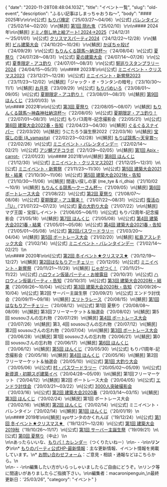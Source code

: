 {
  "date": "2020-11-28T08:48:04.103Z",
  "title": "イベント一覧",
  "slug": "old-event",
  "description": "ふるい記事はしまっちゃおうね～",
  "body": "#### 2025年\r\n\r\n[公式] [もりパ検定](https://morino.party/news/74a8d8a7c96943ca98cc0fc8d5f0decf)（'25/03/27～04/06）\n[公式] [バレンタイン](https://morino.party/news/74a8d8a7c96943ca98cc0fc8d5f0decf)（'25/02/14～02/20）\r\n[鯖民] [第1回 隠れ鬼](https://morino.party/news/74a8d8a7c96943ca98cc0fc8d5f0decf)（'25/02/10）\r\n\n#### 2024年\n\n[鯖民] [ドミノ倒し地上絵アート! 2024→2025](https://morino.party/news/74a8d8a7c96943ca98cc0fc8d5f0decf)（'24/12/31～'25/01/01）\n[公式] [クリスマスパーティ2024](https://morino.party/news/05e79fbba541480a8d7a1e137efdd4cb)（'24/12/22～12/28）\r\n[鯖民] [ビル建築大会](https://discord.com/channels/576354001696718859/927440867134939146/1294156117747957804)（'24/10/20～10/26）\r\n[鯖民] [かぼちゃ投げ](https://discord.com/channels/576354001696718859/927440867134939146/1168343711780978769)（'24/09/29）\r\n[公式] [もりんくる競馬～納涼杯～](https://wiki.morino.party/keiba)（'24/08/04）\n[公式] [夏祭り](https://morino.party/news/33c0a53f44d04ea29e17bfa003be3ee7)（'24/07/28～08/31）\n[公式] [夏の建築大会](https://morino.party/news/1ad717031a1e42468cc2721ea51e66eb)（'24/07/14～07/26）\r\n[公式] [夏季限定・アユ釣り](https://morino.party/news/c38c6e97983346359d74db8445ec36f4)（'24/07/01～08/31）\r\n[公式] [駅巡りスタンプラリー2024](https://morino.party/news/dfce380a34234525a7a41fcbceefa291)（'24/04/15～05/31）\n\n#### 2023年\n\n\\[公式] [ミニイベント・クリスマス2023](https://wiki.morino.party/minievent-1)（'23/12/21～12/28）\n\\[公式] [ミニイベント・新嘗祭2023](https://morino.party/news/cf437cb885384766b9e23fe9da66638f)（'23/11/23～12/02）\n\\[鯖民]「ジャック・オ・ランタンの暗号」（'23/10/30～11/1）\n\\[鯖民] [お月見](https://discord.com/channels/576354001696718859/927440867134939146/1157075112244289627)（'23/09/29）\n\\[公式] [もりパめいろ](https://wiki.morino.party/minievent-1)（'23/08/01～09/05）\n\\[公式] [夏期限定・アユ釣り！](https://wiki.morino.party/minievent-1)（'23/08/01～08/31）\n\\[鯖民] [第9回 ほんくじ](https://wiki.morino.party/hinomal-honkuji-1)（'23/01/03）\n</br>\n\n#### 2022年\n\n\\[公式] [第3回 夏祭り](https://wiki.morino.party/summerfes-2022)（'22/08/05～08/07）\n\\[鯖民] [もりんくる競馬～神森神社納涼杯～](https://wiki.morino.party/keiba)（'22/08/05）\n\\[公式] [夏期限定・アユ釣り！](https://wiki.morino.party/minievent-1)（'22/07/01～08/31）\n\\[公式] もりパ3周年-記念撮影会（'22/05/21）\n\\[公式] [第6回 建築大会2022春・告知](https://morino.party/news/849764ee5fa6490e840f64af3ad01bd1)（'22/04/23～04/30）\n\\[鯖民] [ぐるぐるスナイパー](https://wiki.morino.party/minievent-1)（'22/03/20）\n\\[鯖民] うにたろう誕生祭2022（'22/03/16）\n\\[鯖民] [宝探しの街 (A_yamasita)](https://discord.com/channels/576354001696718859/927440867134939146/945781618633760848)（'22/02/23～02/28）\n\\[鯖民] [もりぱ競馬～天皇賞～](https://wiki.morino.party/keiba)（'22/02/26）\n\\[公式] [ミニイベント・バレンタインデー](https://wiki.morino.party/minievent-1)（'22/02/14～02/21）\n\\[公式] [アジ鯖プチコラボ](https://wiki.morino.party/minievent-1)（'22/1/29～02/05）\n\\[鯖民] [第1回 Apix -carrot-](https://wiki.morino.party/hinomal/#コロシアム)（'22/01/23）\n\n#### 2021年\n\n\\[鯖民] [第8回 ほんくじ](https://wiki.morino.party/hinomal-honkuji-1)（'21/12/30）\n\\[公式] [ミニイベント・クリスマス2021](https://wiki.morino.party/minievent-1)（'21/12/25～12/31）\n\\[公式] [ミニイベント・新嘗祭](https://wiki.morino.party/minievent-1)（'21/11/23～11/30）\n\\[公式] [第5回 建築大会2021秋・結果](https://morino.party/news/buildevent2021-10-result)（'21/10/30～11/06）\n\\[公式] [第5回 建築大会2021秋・告知](https://morino.party/news/buildevent2021-10)（'21/10/30～11/06）\n\\[鯖民] 間違い探しの家 (me_tye & ri_dhia)（'21/10/02～10/9）\n\\[鯖民] [もりんくる競馬～クーさん杯～](https://wiki.morino.party/keiba)（'21/09/05）\n\\[鯖民] [第6回 ボートレース大会](https://wiki.morino.party/barenjagajaga3/)（'21/08/22）\n\\[公式] [第2回 夏祭り](https://morino.party/news/summerfes-2021)（'21/08/07～08/08）\n\\[公式] [夏期限定・アユ襲来！](https://wiki.morino.party/minievent-1/)（'21/07/22～08/31）\n\\[公式] [復活の「U」](https://wiki.morino.party/minievent-1/)（'21/07/22～07/23）\n\\[公式] [夏の大釣り大会](https://wiki.morino.party/minievent-1/)（'21/07/22）\n\n\\[鯖民] マグ王国・宝探しイベント（'21/06/05～06/11）\n\\[公式] もりパ2周年-記念撮影会（'21/05/18）\n\\[鯖民] [第7回 ほんくじ](https://wiki.morino.party/hinomal-honkuji-1)（'21/05/08）\n\\[公式] [第4回 建築大会2021春・結果](https://morino.party/news/buildevent202105-result)（'21/05/01～05/08）\n\\[公式] [第4回 建築大会2021春・告知](https://morino.party/news/buildevent2021-05)（'21/05/01～05/08）\n\\[公式] [第2回パスワードラリー](https://wiki.morino.party/passwordrally2)（'21/03/20～04/04）\n\\[鯖民] [第5回 ボートレース大会](https://wiki.morino.party/barenjagajaga2)（'21/02/20）\n\\[鯖民] [紅島アスレチック大会](https://wiki.morino.party/minievent-1)（'21/02/14）\n\\[公式] [ミニイベント・バレンタインデー](https://wiki.morino.party/minievent-1)（'21/02/14～02/21）\\\n</br>\n\n#### 2020年\n\n\\[公式] [第2回 冬イベント★クリスマス★](https://morino.party/news/winter-event2)（'20/12/19～12/27）\n\\[鯖民] [第2回はなもりアーチェリー](https://wiki.morino.party/hana-mori-1)（'20/12/05）\n\\[公式] [ミニイベント・新嘗祭](https://wiki.morino.party/minievent-1)（'20/11/21～11/29）\n\\[鯖民] [じゃがつく！](https://wiki.morino.party/jagajaga1)（'20/11/21～11/22）\n\\[公式] [ハロウィン仮装パーティ・お披露目](https://wiki.morino.party/halloween_20201031)（'20/10/31）\n\\[公式] [](https://wiki.morino.party/halloween_20201031)[ハロウィン仮装パーティ・告知](https://morino.party/news/halloweenparty)（'20/10/31）\n\\[公式] [第3回 建築大会2020秋・結果](https://morino.party/news/buildevent2020-10result)（'20/09/26～10/04）\n\\[公式] [第3回 建築大会2020秋・告知](https://morino.party/news/buildevent-9-26)（'20/09/26～10/04）\n\\[公式] 第2回 サーバー主誕生祭（'20/09/21）\n\\[公式] エンドラ討伐会（'20/09/11～09/18）\n\\[鯖民] [エリトラレース](https://wiki.morino.party/elytra_race)（'20/08/15）\n\\[鯖民] [第1回はなもりアーチェリー](https://wiki.morino.party/hana-mori-1)（'20/08/12）\n\\[公式] 第1回 夏祭り（'20/08/08～08/09）\n\\[鯖民] 第3回フリーマーケット＆抽選会（'20/08/02）\n\\[鯖民] 第5回 sousouさんの忘れ物（'20/07/29）\n\\[鯖民] [第4回 ボートレース大会](https://wiki.morino.party/boat-race219jaga)（'20/07/26）\n\\[鯖民] 第3, 4回 sousouさんの忘れ物（'20/07/12）\n\\[鯖民] 第2回 sousouさんの忘れ物（'20/07/04）\n\n\\[鯖民] [第3回 ボートレース大会](https://wiki.morino.party/boat-race73737)（'20/06/28）\n\\[鯖民] 第1回 sousouさんの忘れ物（'20/06/21）\n\\[鯖民] 第0回 sousouさんの忘れ物（'20/06/17）\n\\[鯖民] [第6回 ほんくじ](https://wiki.morino.party/hinomal-honkuji-1)（'20/06/12）\n\\[鯖民] [第5回 ほんくじ](https://wiki.morino.party/hinomal-honkuji-1)（'20/05/30）\n\\[公式] もりパ1周年-記念撮影会（'20/05/18）\n\\[鯖民] [第4回 ほんくじ](https://wiki.morino.party/hinomal-honkuji-1)（'20/05/16）\n\\[鯖民] 第2回フリーマーケット＆抽選会（'20/05/10）\n\\[公式] [第1回 大釣り大会](https://wiki.morino.party/gw-event3)（'20/05/06）\n\\[公式] [村・パスワードラリー](https://morino.party/news/gwevent-passwordrally)（'20/05/02～05/09）\\\n\\[公式] [新資源・初期スポ建築イベ](https://morino.party/news/gwevent-ranch)（'20/04/28～05/09）\\\n\\[鯖民] 第1回フリーマーケット（'20/04/12）\n\\[鯖民] 第2回 ボートレース大会（'20/04/05）\n\\[公式] [エンドラ討伐会](https://morino.party/news/endraevent-3-21)（'20/03/21～03/22）\n\\[公式] [3000人突破撮影会](https://discord.com/channels/576354001696718859/589004285107240971/689107542621552665)（'20/03/16）\n\\[公式] [第2回 建築大会2020春](https://morino.party/news/buildevent-3-14/)（'20/03/14～03/15）\n\\[鯖民] [第3回 ほんくじ](https://wiki.morino.party/hinomal-honkuji-1)（'20/02/24）\n\\[鯖民] 第1回 ボートレース大会（'20/02/16）\n\\[鯖民] [第2回 ほんくじ](https://wiki.morino.party/hinomal-honkuji-1)（'20/02/14）\n\\[公式] ミニイベント・バレンタイン（'20/02/14）\n\\[鯖民] [第1回 ほんくじ](https://wiki.morino.party/hinomal-honkuji-1)（'20/01/19）\n</br>\n\n#### 2019年\n\n\\[鯖民] syoサンタのかくれんぼ（'19/12/24）\n\\[公式] [第1回 冬イベント★クリスマス★ ](https://wiki.morino.party/winter-event1)（'19/12/21～12/28）\n\\[公式] [第1回 建築大会2019秋](https://wiki.morino.party/event02)（'19/10/26～11/17）\n\\[公式] [第1回 サーバー主誕生祭](https://wiki.morino.party/yanniversary)（'19/09/21）\n\\[公式] [第0回 夏祭り](https://wiki.morino.party/event01)（中止）\\\n</br>\n\nあったらいいな、[もりパ！カレンダー](https://wiki.morino.party/moricare)（つくりたいねー）\n\n- - -\n\n**リンク**\n\n* [もりのパーティ公式HP-最新情報](https://morino.party/news/add-news/)：主な更新情報、イベント情報を掲載しています。\n* [お問い合わせフォーム](https://forms.gle/6N1mjMpRzt5x18hu5)：ご意見・相談・通報などはこちらから。\n  </br>\n\n- - -\n\n編集したい方がいらっしゃいましたらご自由にどうぞ。\nリンク等に間違いがありましたらご指摘下さい。\n\n編集者：macaronipenguin_\n最終更新日：'25/03/26",
  "category": "イベント"
}